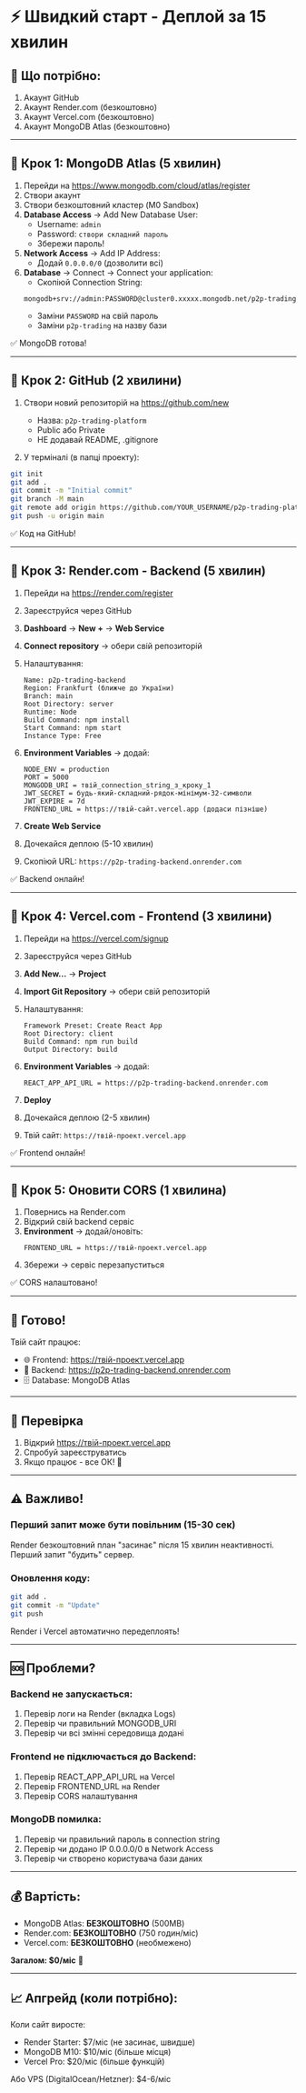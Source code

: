# ⚡ Швидкий старт - Деплой за 15 хвилин

## 🎯 Що потрібно:
1. Акаунт GitHub
2. Акаунт Render.com (безкоштовно)
3. Акаунт Vercel.com (безкоштовно)
4. Акаунт MongoDB Atlas (безкоштовно)

---

## 📝 Крок 1: MongoDB Atlas (5 хвилин)

1. Перейди на https://www.mongodb.com/cloud/atlas/register
2. Створи акаунт
3. Створи безкоштовний кластер (M0 Sandbox)
4. **Database Access** → Add New Database User:
   - Username: `admin`
   - Password: `створи складний пароль`
   - Збережи пароль!
5. **Network Access** → Add IP Address:
   - Додай `0.0.0.0/0` (дозволити всі)
6. **Database** → Connect → Connect your application:
   - Скопіюй Connection String:
   ```
   mongodb+srv://admin:PASSWORD@cluster0.xxxxx.mongodb.net/p2p-trading
   ```
   - Заміни `PASSWORD` на свій пароль
   - Заміни `p2p-trading` на назву бази

✅ MongoDB готова!

---

## 📝 Крок 2: GitHub (2 хвилини)

1. Створи новий репозиторій на https://github.com/new
   - Назва: `p2p-trading-platform`
   - Public або Private
   - НЕ додавай README, .gitignore

2. У терміналі (в папці проекту):
```bash
git init
git add .
git commit -m "Initial commit"
git branch -M main
git remote add origin https://github.com/YOUR_USERNAME/p2p-trading-platform.git
git push -u origin main
```

✅ Код на GitHub!

---

## 📝 Крок 3: Render.com - Backend (5 хвилин)

1. Перейди на https://render.com/register
2. Зареєструйся через GitHub
3. **Dashboard** → **New +** → **Web Service**
4. **Connect repository** → обери свій репозиторій
5. Налаштування:
   ```
   Name: p2p-trading-backend
   Region: Frankfurt (ближче до України)
   Branch: main
   Root Directory: server
   Runtime: Node
   Build Command: npm install
   Start Command: npm start
   Instance Type: Free
   ```

6. **Environment Variables** → додай:
   ```
   NODE_ENV = production
   PORT = 5000
   MONGODB_URI = твій_connection_string_з_кроку_1
   JWT_SECRET = будь-який-складний-рядок-мінімум-32-символи
   JWT_EXPIRE = 7d
   FRONTEND_URL = https://твій-сайт.vercel.app (додаси пізніше)
   ```

7. **Create Web Service**
8. Дочекайся деплою (5-10 хвилин)
9. Скопіюй URL: `https://p2p-trading-backend.onrender.com`

✅ Backend онлайн!

---

## 📝 Крок 4: Vercel.com - Frontend (3 хвилини)

1. Перейди на https://vercel.com/signup
2. Зареєструйся через GitHub
3. **Add New...** → **Project**
4. **Import Git Repository** → обери свій репозиторій
5. Налаштування:
   ```
   Framework Preset: Create React App
   Root Directory: client
   Build Command: npm run build
   Output Directory: build
   ```

6. **Environment Variables** → додай:
   ```
   REACT_APP_API_URL = https://p2p-trading-backend.onrender.com
   ```

7. **Deploy**
8. Дочекайся деплою (2-5 хвилин)
9. Твій сайт: `https://твій-проект.vercel.app`

✅ Frontend онлайн!

---

## 📝 Крок 5: Оновити CORS (1 хвилина)

1. Повернись на Render.com
2. Відкрий свій backend сервіс
3. **Environment** → додай/оновіть:
   ```
   FRONTEND_URL = https://твій-проект.vercel.app
   ```
4. Збережи → сервіс перезапуститься

✅ CORS налаштовано!

---

## 🎉 Готово!

Твій сайт працює:
- 🌐 Frontend: https://твій-проект.vercel.app
- 🔧 Backend: https://p2p-trading-backend.onrender.com
- 🗄️ Database: MongoDB Atlas

---

## 🔧 Перевірка

1. Відкрий https://твій-проект.vercel.app
2. Спробуй зареєструватись
3. Якщо працює - все ОК! 🎉

---

## ⚠️ Важливо!

### Перший запит може бути повільним (15-30 сек)
Render безкоштовний план "засинає" після 15 хвилин неактивності.
Перший запит "будить" сервер.

### Оновлення коду:
```bash
git add .
git commit -m "Update"
git push
```
Render і Vercel автоматично передеплоять!

---

## 🆘 Проблеми?

### Backend не запускається:
1. Перевір логи на Render (вкладка Logs)
2. Перевір чи правильний MONGODB_URI
3. Перевір чи всі змінні середовища додані

### Frontend не підключається до Backend:
1. Перевір REACT_APP_API_URL на Vercel
2. Перевір FRONTEND_URL на Render
3. Перевір CORS налаштування

### MongoDB помилка:
1. Перевір чи правильний пароль в connection string
2. Перевір чи додано IP 0.0.0.0/0 в Network Access
3. Перевір чи створено користувача бази даних

---

## 💰 Вартість:

- MongoDB Atlas: **БЕЗКОШТОВНО** (500MB)
- Render.com: **БЕЗКОШТОВНО** (750 годин/міс)
- Vercel.com: **БЕЗКОШТОВНО** (необмежено)

**Загалом: $0/міс** 🎉

---

## 📈 Апгрейд (коли потрібно):

Коли сайт виросте:
- Render Starter: $7/міс (не засинає, швидше)
- MongoDB M10: $10/міс (більше місця)
- Vercel Pro: $20/міс (більше функцій)

Або VPS (DigitalOcean/Hetzner): $4-6/міс
